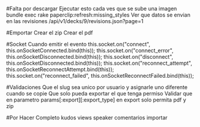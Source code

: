 #Falta por descargar
Ejecutar esto cada ves que se sube una imagen bundle exec rake paperclip:refresh:missing_styles
Ver que datos se envian en las revisiones /api/v1/decks/9/revisions.json?page=1

#Emportar
Crear el zip
Crear el pdf

#Socket
Cuando emitir el evento
                this.socket.on("connect", this.onSocketConnected.bind(this));
                this.socket.on("connect_error", this.onSocketDisconnected.bind(this));
                this.socket.on("disconnect", this.onSocketDisconnected.bind(this));
                this.socket.on("reconnect_attempt", this.onSocketReconnectAttempt.bind(this));
                this.socket.on("reconnect_failed", this.onSocketReconnectFailed.bind(this));

#Validaciones
Que el slug sea unico por usuario y asignarle uno diferente cuando se copie
Que solo pueda exportar el que tenga permiso
Validar que en parametro params[:export][:export_type] en export solo permita pdf y zip


#Por Hacer Completo
kudos
views
speaker
comentarios
importar